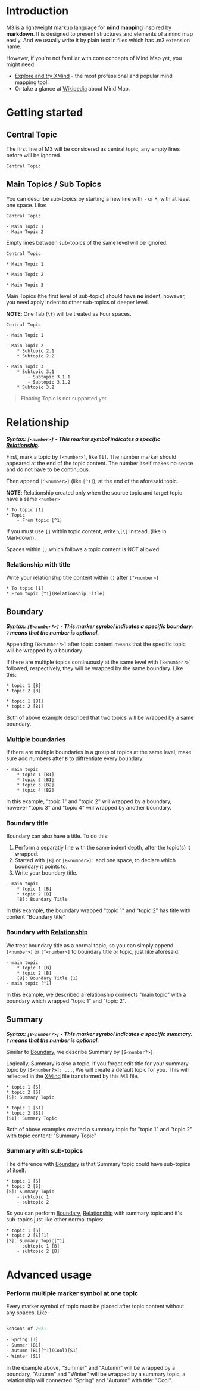 # Introduction

M3 is a lightweight markup language for **mind mapping** inspired by **markdown**. It is designed to present structures and elements of a mind map easily. And we usually write it by plain text in files which has .m3 extension name.

However, if you're not familiar with core concepts of Mind Map yet, you might need:
- [Explore and try XMind](https://www.xmind.net) - the most professional and popular mind mapping tool.
- Or take a glance at [Wikipedia](https://en.wikipedia.org/wiki/Mind_map) about Mind Map.

# Getting started

## Central Topic

The first line of M3 will be considered as central topic, any empty lines before will be ignored.

```
Central Topic
```

## Main Topics / Sub Topics

You can describe sub-topics by starting a new line with `-` or `*`, with at least one space. Like:

```
Central Topic

- Main Topic 1
- Main Topic 2
```

Empty lines between sub-topics of the same level will be ignored.

```
Central Topic

* Main Topic 1

* Main Topic 2

* Main Topic 3
```

Main Topics (the first level of sub-topic) should have **no** indent, however, you need apply indent to other sub-topics of deeper level.

**NOTE**: One Tab (`\t`) will be treated as Four spaces.

```
Central Topic

- Main Topic 1

- Main Topic 2
    * Subtopic 2.1
    * Subtopic 2.2

- Main Topic 3
    * Subtopic 3.1
        - Subtopic 3.1.1
        - Subtopic 3.1.2
    * Subtopic 3.2
```

> Floating Topic is not supported yet.


# Relationship

***Syntax: `[<number>]` - This marker symbol indicates a specific [Relationship](#Relationship).***

First, mark a topic by  `[<number>]`, like `[1]`. The number marker should appeared at the end of the topic content. The number  itself makes no sence and do not have to be continuous.

Then append `[^<number>]` (like `[^1]`), at the end of the aforesaid topic.

**NOTE**: Relationship created only when the source topic and target topic have a same `<number>`

```
* To topic [1]
* Topic
    - From topic [^1]
```
If you must use `[]` within topic content, write `\[\]` instead. (like in Markdown).

Spaces within `[]` which follows a topic content is NOT allowed.

### Relationship with title

Write your relationship title content within `()` after `[^<number>]`
```
* To topic [1]
* From topic [^1](Relationship Title)
```

## Boundary

***Syntax: `[B<number?>]` - This marker symbol indicates a specific boundary. `?` means that the number is optional.***

Appending `[B<number?>]` after topic content means that the specific topic will be wrapped by a boundary. 

If there are multiple topics continuously at the same level with `[B<number?>]` followed, respectively, they will be wrapped by the same boundary. Like this:

```
* topic 1 [B]
* topic 2 [B]
```

```
* topic 1 [B1]
* topic 2 [B1]
```

Both of above example described that two topics will be wrapped by a same boundary.


### Multiple boundaries

If there are multiple boundaries in a group of topics at the same level, make sure add numbers after `B` to diffrentiate every boundary:

```
- main topic
    * topic 1 [B1]
    * topic 2 [B1]
    * topic 3 [B2]
    * topic 4 [B2]
```

In this example, "topic 1" and "topic 2" will wrapped by a boundary, however "topic 3" and "topic 4" will wrapped by another boundary.


### Boundary title

Boundary can also have a title. To do this:
1. Perform a separatly line with the same indent depth, after the topic(s) it wrapped.
2. Started with `[B]` or `[B<number>]:` and one space, to declare which boundary it points to.
3. Write your boundary title.

```
- main topic
    * topic 1 [B]
    * topic 2 [B]
    [B]: Boundary Title
```

In this example, the boundary wrapped "topic 1" and "topic 2" has title with content "Boundary title"


### Boundary with [Relationship](#Relationship)

We treat boundary title as a normal topic, so you can simply append `[<number>]` or `[^<number>]` to boundary title or topic, just like aforesaid.

```
- main topic
    * topic 1 [B]
    * topic 2 [B]
    [B]: Boundary Title [1]
- main topic [^1]
```

In this example, we described a relationship connects "main topic" with a boundary which wrapped "topic 1" and "topic 2".


## Summary

***Syntax: `[B<number?>]` - This marker symbol indicates a specific summary. `?` means that the number is optional.***


Similar to [Boundary](#Boundary), we describe Summary by `[S<number?>]`. 

Logically, Summary is also a topic, if you forgot edit title for your summary topic by  `[S<number?>]: ...`, We will create a default topic for you. This will reflected in the [XMind](https://xmind.net/) file transformed by this M3 file.

```
* topic 1 [S]
* topic 2 [S]
[S]: Summary Topic
```
```
* topic 1 [S1]
* topic 2 [S1]
[S1]: Summary Topic
```

Both of above examples created a summary topic for "topic 1" and "topic 2" with topic content: "Summary Topic"


### Summary with sub-topics

The difference with [Boundary](#Boundary) is that Summary topic could have sub-topics of itself:

```
* topic 1 [S]
* topic 2 [S]
[S]: Summary Topic
    - subtopic 1
    - subtopic 2
```

So you can perform [Boundary](#Boundary), [Relationship](#Relationship) with summary topic and it's sub-topics just like other normal topics:

```
* topic 1 [S]
* topic 2 [S][1]
[S]: Summary Topic[^1]
    - subtopic 1 [B]
    - subtopic 2 [B]
```


# Advanced usage

### Perform multiple marker symbol at one topic

Every marker symbol of topic must be placed after topic content without any spaces. Like:

```m3

Seasons of 2021

- Spring [1]
- Summer [B1]
- Autumn [B1][^1](Cool)[S1]
- Winter [S1]
```

In the example above, "Summer" and "Autumn" will be wrapped by a boundary, "Autumn" and "Winter" will be wrapped by a summary topic, a relationship will connected "Spring" and "Autumn" with title: "Cool".
